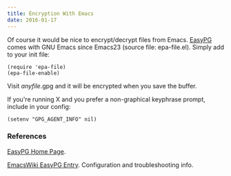 ```yaml
---
title: Encryption With Emacs
date: 2016-01-17
---
```


Of course it would be nice to encrypt/decrypt files from Emacs. 
[EasyPG](http://epg.osdn.jp/) comes with GNU Emacs since Emacs23 (source file: epa-file.el). Simply add to your init file:


    (require 'epa-file)
    (epa-file-enable)


Visit *anyfile*.gpg and it will be encrypted when you save the buffer.

If you're running X and you prefer a non-graphical keyphrase prompt, include in your config:

    (setenv "GPG_AGENT_INFO" nil)


### References

[EasyPG Home Page](http://epg.osdn.jp/).


[EmacsWiki EasyPG Entry](http://www.emacswiki.org/emacs/EasyPG). Configuration and troubleshooting info.
